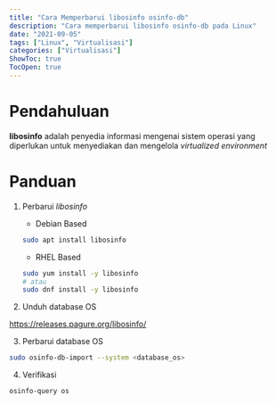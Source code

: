 ```yaml
---
title: "Cara Memperbarui libosinfo osinfo-db"
description: "Cara memperbarui libosinfo osinfo-db pada Linux"
date: "2021-09-05"
tags: ["Linux", "Virtualisasi"]
categories: ["Virtualisasi"]
ShowToc: true
TocOpen: true
---
```


# Pendahuluan
**libosinfo** adalah penyedia informasi mengenai sistem operasi yang diperlukan untuk menyediakan dan mengelola _virtualized environment_ 

# Panduan
1. Perbarui _libosinfo_
    - Debian Based
    ```bash
    sudo apt install libosinfo
    ```

    - RHEL Based
    ```bash
    sudo yum install -y libosinfo
    # atau
    sudo dnf install -y libosinfo
    ```

2. Unduh database OS

https://releases.pagure.org/libosinfo/

3. Perbarui database OS
```bash
sudo osinfo-db-import --system <database_os>
```

4. Verifikasi
```bash
osinfo-query os
```